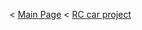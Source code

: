 < [Main Page](https://enginebeast.github.io/) < [RC car project](https://enginebeast.github.io/RCcar)
